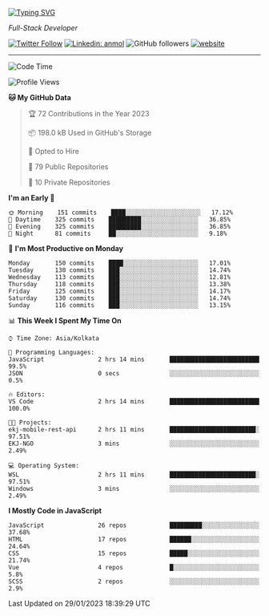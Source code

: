 [![Typing SVG](https://readme-typing-svg.herokuapp.com?lines=HI%2C+I'm+Tonal;I'm+a+Full+Stack+Developer)](https://git.io/typing-svg)

<p><em>Full-Stack Developer</em></p>

[![Twitter Follow](https://img.shields.io/twitter/follow/tonalmathew?style=flat)](https://twitter.com/intent/follow?screen_name=tonalmathew)
[![Linkedin: anmol](https://img.shields.io/badge/tonal-mathew?style=flat-square&logo=Linkedin&logoColor=white&link=https://www.linkedin.com/in/tonal-mathew/)](https://www.linkedin.com/in/tonal-mathew/)
![GitHub followers](https://img.shields.io/github/followers/tonalmathew?label=Follow&style=social)
[![website](https://img.shields.io/badge/Website-46a2f1.svg?&style=flat-square&logo=Google-Chrome&logoColor=white&link=http://tonalmathew.github.io/)](http://tonalmathew.github.io/)

---
<!--START_SECTION:waka-->
![Code Time](http://img.shields.io/badge/Code%20Time-899%20hrs%2013%20mins-blue)

![Profile Views](http://img.shields.io/badge/Profile%20Views-2-blue)

**🐱 My GitHub Data** 

> 🏆 72 Contributions in the Year 2023
 > 
> 📦 198.0 kB Used in GitHub's Storage 
 > 
> 💼 Opted to Hire
 > 
> 📜 79 Public Repositories 
 > 
> 🔑 10 Private Repositories  
 > 
**I'm an Early 🐤** 

```text
🌞 Morning    151 commits    ████░░░░░░░░░░░░░░░░░░░░░   17.12% 
🌆 Daytime    325 commits    █████████░░░░░░░░░░░░░░░░   36.85% 
🌃 Evening    325 commits    █████████░░░░░░░░░░░░░░░░   36.85% 
🌙 Night      81 commits     ██░░░░░░░░░░░░░░░░░░░░░░░   9.18%

```
📅 **I'm Most Productive on Monday** 

```text
Monday       150 commits    ████░░░░░░░░░░░░░░░░░░░░░   17.01% 
Tuesday      130 commits    ███░░░░░░░░░░░░░░░░░░░░░░   14.74% 
Wednesday    113 commits    ███░░░░░░░░░░░░░░░░░░░░░░   12.81% 
Thursday     118 commits    ███░░░░░░░░░░░░░░░░░░░░░░   13.38% 
Friday       125 commits    ███░░░░░░░░░░░░░░░░░░░░░░   14.17% 
Saturday     130 commits    ███░░░░░░░░░░░░░░░░░░░░░░   14.74% 
Sunday       116 commits    ███░░░░░░░░░░░░░░░░░░░░░░   13.15%

```


📊 **This Week I Spent My Time On** 

```text
⌚︎ Time Zone: Asia/Kolkata

💬 Programming Languages: 
JavaScript               2 hrs 14 mins       █████████████████████████   99.5% 
JSON                     0 secs              ░░░░░░░░░░░░░░░░░░░░░░░░░   0.5%

🔥 Editors: 
VS Code                  2 hrs 14 mins       █████████████████████████   100.0%

🐱‍💻 Projects: 
ekj-mobile-rest-api      2 hrs 11 mins       ████████████████████████░   97.51% 
EKJ-NGO                  3 mins              ░░░░░░░░░░░░░░░░░░░░░░░░░   2.49%

💻 Operating System: 
WSL                      2 hrs 11 mins       ████████████████████████░   97.51% 
Windows                  3 mins              ░░░░░░░░░░░░░░░░░░░░░░░░░   2.49%

```

**I Mostly Code in JavaScript** 

```text
JavaScript               26 repos            █████████░░░░░░░░░░░░░░░░   37.68% 
HTML                     17 repos            ██████░░░░░░░░░░░░░░░░░░░   24.64% 
CSS                      15 repos            █████░░░░░░░░░░░░░░░░░░░░   21.74% 
Vue                      4 repos             █░░░░░░░░░░░░░░░░░░░░░░░░   5.8% 
SCSS                     2 repos             ░░░░░░░░░░░░░░░░░░░░░░░░░   2.9%

```



 Last Updated on 29/01/2023 18:39:29 UTC
<!--END_SECTION:waka-->
